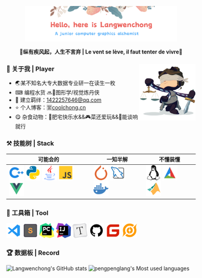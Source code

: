 <p align="center"><img width="80%" src="./img/banner.png" /></a></p>

**<p align="center">📢纵有疾风起，人生不言弃 | Le vent se lève, il faut tenter de vivre🏃<p>**
<div>
    <img src="./img/githubavatar.jfif" alt="githubavatar" width="30%" align="right"/>
    
### 👋 关于我 | Player

- 🌏️某不知名大专大数据专业研一在读生一枚
- ⌨ 编程水货 🔜🧙图形学/视觉炼丹侠
- 💬 建立羁绊：1422257646@qq.com
- ⭐ 个人博客：🈺[coolchong.cn](https://coolchong.cn)
- 😋 杂食动物：🥤肥宅快乐水&&🎮️菜还爱玩&&🎸能谈响就行
</div>

### ⚒️ 技能树 | Stack

| 可能会的                                                     | 一知半解                                                     | 不懂装懂                                                     |
| ------------------------------------------------------------ | ------------------------------------------------------------ | ------------------------------------------------------------ |
| <code><img height="40" alt="cpp" src="./img/cpp.svg"></code> <code><img height="40" alt="python" src="./img/python.svg"></code> <code><img height="40" alt="java" src="./img/java.svg"></code> <code><img height="40" alt="js" src="./img/js.svg"></code> <code><img height="40" alt="vue" src="./img/vue.svg"></code> | <code><img height="40" alt="pytorch" src="./img/pytorch.svg"></code> <code><img height="40" alt="mysql" src="./img/mysql.svg"></code> <code><img height="40" alt="docker" src="./img/docker.svg"></code> | <code><img height="40" alt="linux" src="./img/linux.svg"></code> <code><img height="40" alt="cmake" src="./img/cmake.svg"></code> <code><img height="40" alt="matlab" src="./img/matlab.svg"></code> |

### 🧰 工具箱 | Tool

<code><img height="40" alt="vscode" src="./img/vscode.svg"></code>
<code><img height="40" alt="sublime" src="./img/sublime.svg"></code>
<code><img height="40" alt="pycharm" src="./img/pycharm.svg"></code>
<code><img height="40" alt="idea" src="./img/Idea.svg"></code>
<code><img height="40" alt="typora" src="./img/typora.svg"></code>
<code><img height="40" alt="github" src="./img/github.svg"></code>
<code><img height="40" alt="gitee" src="./img/gitee.svg"></code>
<code><img height="40" alt="wangzhe" src="./img/wangzhe.svg"></code>

### 🏆 数据板 | Record

![Langwenchong's GitHub stats](https://github-readme-stats.vercel.app/api?username=Langwenchong&count_private=true&show_icons=true&theme=flag-india&show_owner=true)
![pengpenglang's Most used languages](https://github-readme-stats.vercel.app/api/top-langs/?username=Langwenchong&layout=compact&hide_border=true&langs_count=10&hide=html)

